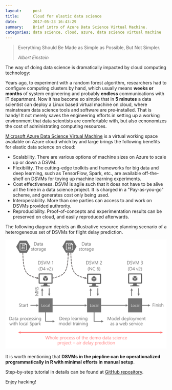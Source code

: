 ```yaml
---
layout:     post
title:      Cloud for elastic data science 
date:       2017-05-23 16:43:29
summary:    Brief intro of Azure Data Science Virtual Machine.
categories: data science, cloud, azure, data science virtual machine
---
```


<blockquote>
  <p>Everything Should Be Made as Simple as Possible, But Not Simpler.</p>
  <footer><cite title="Albert Einstein">Albert Einstein</cite></footer>
</blockquote>

The way of doing data science is dramatically impacted by cloud
computing technology: 

Years ago, to experiment with a random forest algorithm, researchers
had to configure computing clusters by hand, which usually means __weeks or months__
of system engineering and probably __endless__ communications with IT department. 
Now it has become so simple that in __5 minutes__ a data scientist can deploy a Linux based virtual
machine on cloud, where mainstream data science tools and software are pre-installed.
That is handy! It not merely saves the engineering efforts in setting up
a working environment that data scientists are comfortable with, but
also ecnonomizes the cost of administrating computing resources. 

[Microsoft Azure Data Science Virtual Machine](http://aka.ms/dsvm) is
a virtual working space available on Azure cloud which by and large brings the following
benefits for elastic data science on cloud:

* Scalability. There are various options of machine
sizes on Azure to scale up or down a DSVM. 
* Flexibility. The cutting-edge toolkits and frameworks for big data and deep learning,
such as TensorFlow, Spark, etc., are available off-the-shelf on DSVMs for toying
up machine learning experiments.
* Cost effectiveness. DSVM is agile such that it does not have to be alive
all the time in a data science project. It is charged in a "Pay-as-you-go" scheme, 
and generates cost only being used. 
* Interoperability. More than one parties can access to and work on DSVMs provided
authrority.
* Reproducibility. Proof-of-concepts and experimentation results can be
preserved on cloud, and easily reproduced afterwards.

The following diagram depicts an illustrative resource planning
scenario of a heterogeneous set of DSVMs for flight delay prediction.

![pipeline](../images/architecture.png)

It is worth mentioning that __DSVMs in the piepline can be operationalized programmatically 
in R with minimal efforts in manual setup__. 

Step-by-step tutorial in details can be found at
[GitHub
repository](https://github.com/Microsoft/acceleratoRs/tree/master/flightDelayPredictionWithDSVM). 

Enjoy hacking!
